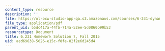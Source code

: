 ```yaml
---
content_type: resource
description: ''
file: https://ol-ocw-studio-app-qa.s3.amazonaws.com/courses/6-231-dynamic-programming-and-stochastic-control-fall-2015/aed696385026e15cf8fe82f2e6d245d4_MIT6_231F15_Solution7.pdf
file_type: application/pdf
parent_uid: b5dc417a-44fb-714a-52ee-5d0860b99b53
resourcetype: Document
title: 6.231 Homework Solution 7, Fall 2015
uid: aed69638-5026-e15c-f8fe-82f2e6d245d4
---
```

